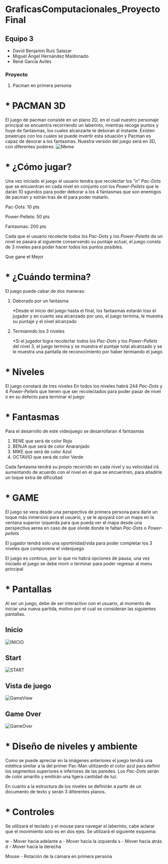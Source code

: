 # GraficasComputacionales_ProyectoFinal
## Equipo 3
* David Benjamin Ruíz Salazar
* Miguel Ángel Hernández Maldonado
* René García Avilés 

### Proyecto 
1. Pacman en primera persona 
  
# * PACMAN 3D

El juego de pacman consiste en un plano 2D, en el cual nuestro personaje principal se encuentra recorriendo un laberinto, mientras recoge puntos y huye de fantasmas, los cuales 
alcanzarte te deboran al instante. Existen powerups con los cuales se puede invertir esta situación y Pacman es capaz de devorar a los fantasmas. 
Nuestra versión del juego será en 3D, con diferentes poderes. 
![Meme](/img/imgReadMe/blackh.jpg)

# * ¿Cómo jugar?

Una vez iniciado el juego el usuario tendra que recolectar los "n" _Pac-Dots_ que se encuentran en cada nivel en conjunto con los _Power-Pellets_ que le darán 10 sgundos para poder deborar a los 4 fantasmas que son enemigos de pacman y estrán tras de él para poder matarlo.

  Pac-Dots: 10 pts
  
  Power-Pellets: 50 pts
  
  Fantasmas: 200 pts

Cada que el usuario recolecte todos los _Pac-Dots_ y los _Power-Peletts_ de un nivel se pasara al siguiente conservando su puntaje actual, el juego consta de 3 niveles para poder hacer todos los puntos posibles.

Que gane el Mejor

# * ¿Cuándo termina?
El juego puede cabar de dos maneras:
1. Deborado por un fantasma

    *Desde el inicio del juego hasta el final, los fantasmas estarán tras el jugador y en cuanto sea alcanzado por uno, el juego termina, le muestra su puntaje y el nivel alcanzado
2. Termianndo los 3 niveles

    *Si el jugador logra recolectar todos los _Pac-Dots_ y los _Power-Pellets_ del nivel 3, el juego terminá y se muestra el puntaje total alcanzado y se le muestra una pantalla de reconocimiento por haber termiando el juego

# * Niveles
El juego constará de tres niveles 
En todos los niveles habrá 244 _Pac-Dots_ y 4 _Power-Pellets_ que tienen que ser recolectados para poder pasar de nivel o en su defecto para terminar el juego

# * Fantasmas
Para el desarrollo de este videojuego se desarrollaran 4 fantasmas
  1. RENE que será de color Rojo
  2. BENJA que será de color Anaranjado
  3. MIKE que será de color Azul
  4. OCTAVIO que será de color Verde

Cada fantasma tendrá su propío recorrido en cada nivel y su velocidad irá aumentando de acuerdo con el nivel en el que se encuentren, para añadirle un toque extra de dificultad

# * GAME
El juego se vera desde una perspectiva de primera persona para darle un toque más inmersivo para el usuario, y se le apoyará con un mapa en la ventana superior izquerda para que pueda ver el mapa desde una perspectiva aerea en caso de que olvide donde le faltan _Pac-Dots_ o _Power-pellets_

El jugador tendrá solo una oportinidad/vida para poder completar los 3 niveles que componene el videojuego

El juego es continuo, por lo que no habrá opciones de pausa, una vez iniciado el juego se debe morir o terminar para poder regresar al menu principal


# * Pantallas

Al ser un juego, debe de ser interactivo con el usuario, al momento de iniciar una nueva partida, motivo por el cual se consideran las siguientes pantallas. 
## Inicio
![INICIO](/img/imgReadMe/INICIO.png)
## Start
![START](/img/imgReadMe/START.png)
## Vista de juego
![GameView](/img/imgReadMe/GameView.png)
## Game Over
![GameOver](/img/imgReadMe/GameOver.png)

# * Diseño de niveles y ambiente

Como se puede apreciar en la imágenes anteriores el juego tendrá una estética similar a la del primer Pac-Man utilizando el color azúl para definir los segmentos superiores e inferiores de las paredes. Los _Pac-Dots_ serán de color amarillo y emitirán una ligera cantidad de luz.

En cuanto a la estructura de los niveles se definirán a partir de un documento de texto y serán 3 diferentes planos.

# * Controles

Se utilizará el teclado y el mouse para navegar el laberinto, cabe aclarar que el movimiento solo es en dos ejes.
Se utilizará el siguiente esquema:

w - Mover hacia adelante
a - Mover hacia la izquierda
s - Mover hacia atrás
d - Mover hacia la derecha

Mouse - Rotación de la cámara en primera persona



